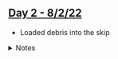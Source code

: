 ## [Day 2 - 8/2/22](./log/002.md)

- Loaded debris into the skip

<details>
<summary>Notes</summary>
Using the digger, they scoop the asphalt debris into a large dump that was delivered at 8am. There's a lot of dust and we're sneezing.
</details>
